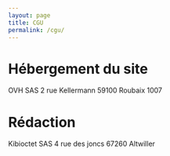 ```yaml
---
layout: page
title: CGU
permalink: /cgu/
---
```


# Hébergement du site

OVH SAS
2 rue Kellermann
59100 Roubaix
1007

# Rédaction

Kibioctet SAS
4 rue des joncs 
67260 Altwiller